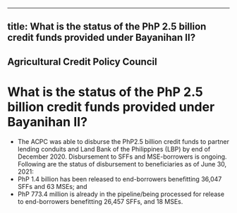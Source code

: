 --- 
 title: What is the status of the PhP 2.5 billion credit funds provided under Bayanihan II?
 ---

## Agricultural Credit Policy Council

# What is the status of the PhP 2.5 billion credit funds provided under Bayanihan II?


 - The ACPC was able to disburse the PhP2.5 billion credit funds to partner lending conduits and Land Bank of the Philippines (LBP) by end of December 2020. Disbursement to SFFs and MSE-borrowers is ongoing. Following are the status of disbursement to beneficiaries as of June 30, 2021:
 - PhP 1.4 billion has been released to end-borrowers benefitting 36,047 SFFs and 63 MSEs; and
 - PhP 773.4 million is already in the pipeline/being processed for release to end-borrowers benefitting 26,457 SFFs, and 18 MSEs.
